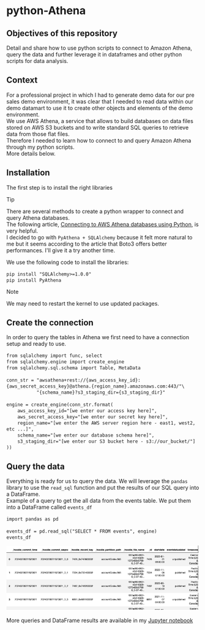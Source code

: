 # python-Athena

## Objectives of this repository
Detail and share how to use python scripts to connect to Amazon Athena, query the data and further leverage it in dataframes and other python scripts for data analysis.

## Context
For a professional project in which I had to generate demo data for our pre sales demo environment, it was clear that I needed to read data within our demo datamart to use it to create other objects and elements of the demo environment.\
We use AWS Athena, a service that allows to build databases on data files stored on AWS S3 buckets and to write standard SQL queries to retrieve data from those flat files.\
Therefore I needed to learn how to connect to and query Amazon Athena through my python scripts.\
More details below.

## Installation
The first step is to install the right libraries
> [!TIP]
> There are several methods to create a python wrapper to connect and query Athena databases.\
> The following article, [Connecting to AWS Athena databases using Python](https://medium.com/codex/connecting-to-aws-athena-databases-using-python-4a9194427638), is very helpful.\
> I decided to go with `PyAthena + SQLAlchemy` because it felt more natural to me but it seems according to the article that Boto3 offers better performances. I'll give it a try another time.

We use the following code to install the libraries:
```
pip install "SQLAlchemy>=1.0.0"
pip install PyAthena
```
> [!NOTE]
> We may need to restart the kernel to use updated packages.

## Create the connection
In order to query the tables in Athena we first need to have a connection setup and ready to use. 
```
from sqlalchemy import func, select
from sqlalchemy.engine import create_engine
from sqlalchemy.sql.schema import Table, MetaData

conn_str = "awsathena+rest://{aws_access_key_id}:{aws_secret_access_key}@athena.{region_name}.amazonaws.com:443/"\
           "{schema_name}?s3_staging_dir={s3_staging_dir}"

engine = create_engine(conn_str.format(
    aws_access_key_id="[we enter our access key here]",
    aws_secret_access_key="[we enter our secret key here]",
    region_name="[we enter the AWS server region here - east1, west2, etc ...]",
    schema_name="[we enter our database schema here]",
    s3_staging_dir="[we enter our S3 bucket here - s3://our_bucket/"]
))
```
  
## Query the data
Everything is ready for us to query the data. We will leverage the `pandas` library to use the `read_sql` function and put the results of our SQL query into a DataFrame.\
Example of a query to get the all data from the events table. We put them into a DataFrame called `events_df`
```
import pandas as pd

events_df = pd.read_sql("SELECT * FROM events", engine)
events_df
```
![Screenshot of the SQL query results to select all events](https://github.com/mboss10/python-Athena/blob/main/Events_SQL_query.png)
  
More queries and DataFrame results are available in my [Jupyter notebook](https://github.com/mboss10/python-Athena/blob/main/Athena%20connection%20and%20exploration.ipynb)
